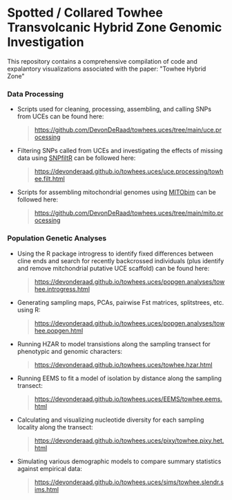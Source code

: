 Spotted / Collared Towhee Transvolcanic Hybrid Zone Genomic Investigation
==================================================================================

This repository contains a comprehensive compilation of code and expalantory visualizations associated with the paper: "Towhee Hybrid Zone"

### Data Processing
*   Scripts used for cleaning, processing, assembling, and calling SNPs from UCEs can be found here:
    > <https://github.com/DevonDeRaad/towhees.uces/tree/main/uce.processing>
*   Filtering SNPs called from UCEs and investigating the effects of missing data using [SNPfiltR](https://github.com/DevonDeRaad/SNPfiltR) can be followed here:
    > <https://devonderaad.github.io/towhees.uces/uce.processing/towhee.filt.html>    
*   Scripts for assembling mitochondrial genomes using [MITObim](https://github.com/chrishah/MITObim) can be followed here:
    > <https://github.com/DevonDeRaad/towhees.uces/tree/main/mito.processing>

### Population Genetic Analyses
*   Using the R package introgress to identify fixed differences between cline ends and search for recently backcrossed individuals (plus identify and remove mitchondrial putative UCE scaffold) can be found here:
    > <https://devonderaad.github.io/towhees.uces/popgen.analyses/towhee.introgress.html>  
*   Generating sampling maps, PCAs, pairwise Fst matrices, splitstrees, etc. using R:
    > <https://devonderaad.github.io/towhees.uces/popgen.analyses/towhee.popgen.html>  
*   Running HZAR to model transistions along the sampling transect for phenotypic and genomic characters:
    > <https://devonderaad.github.io/towhees.uces/towhee.hzar.html>  
*   Running EEMS to fit a model of isolation by distance along the sampling transect:
    > <https://devonderaad.github.io/towhees.uces/EEMS/towhee.eems.html>  
*   Calculating and visualizing nucleotide diversity for each sampling locality along the transect:
    > <https://devonderaad.github.io/towhees.uces/pixy/towhee.pixy.het.html>  
*   Simulating various demographic models to compare summary statistics against empirical data:
    > <https://devonderaad.github.io/towhees.uces/sims/towhee.slendr.sims.html>  
